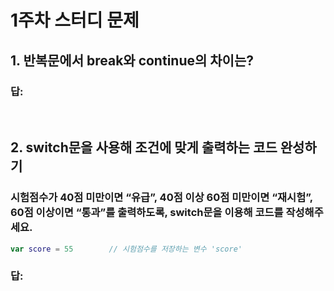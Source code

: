 # 1주차 스터디 문제
## 1. 반복문에서 break와 continue의 차이는?


### 답:
&nbsp;
&nbsp;
&nbsp;
&nbsp;

## 2. switch문을 사용해 조건에 맞게 출력하는 코드 완성하기

### 시험점수가 40점 미만이면 “유급”, 40점 이상 60점 미만이면 “재시험”, 60점 이상이면 “통과”를 출력하도록, switch문을 이용해 코드를 작성해주세요.

```swift
var score = 55        // 시험점수를 저장하는 변수 'score'
```


### 답:
&nbsp;
&nbsp;
&nbsp;
&nbsp;
